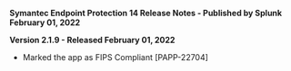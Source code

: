 **Symantec Endpoint Protection 14 Release Notes - Published by Splunk February 01, 2022**


**Version 2.1.9 - Released February 01, 2022**

* Marked the app as FIPS Compliant [PAPP-22704]